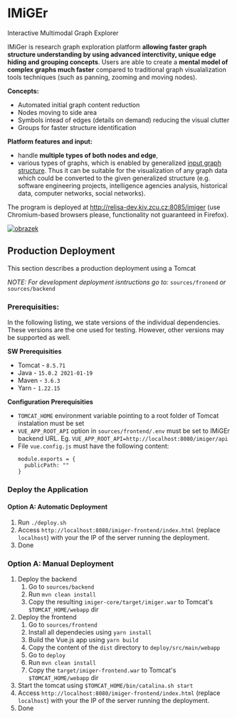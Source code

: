 # IMiGEr
Interactive Multimodal Graph Explorer

IMiGer is research graph exploration platform **allowing faster graph structure understanding by using advanced interctivity, unique edge hiding and grouping concepts**. Users are able to create a **mental model of complex graphs much faster** compared to traditional graph visualalization tools techniques (such as panning, zooming and moving nodes).

**Concepts:**
- Automated initial graph content reduction
- Nodes moving to side area
- Symbols intead of edges (details on demand) reducing the visual clutter
- Groups for faster structure identification

**Platform features and input:**
- handle  **multiple  types of  both  nodes  and  edge**, 
- various types of graphs,  which  is  enabled  by  generalized  [input graph  structure](https://github.com/ReliSA/IMiGEr/blob/devel/documents/IMiGEr/IMiGEr_raw_input_format.pdf).  Thus  it  can  be suitable for the visualization of any graph  data  which  could  be  converted  to the given  generalized structure (e.g. software engineering projects, intelligence  agencies  analysis,  historical  data,  computer  networks,  social networks).  

The program is deployed at http://relisa-dev.kiv.zcu.cz:8085/imiger (use Chromium-based browsers please, functionality not guaranteed in Firefox).


[![obrazek](https://github.com/ReliSA/IMiGEr/blob/devel/documents/IMiGEr/IMiGEr_11_2018.png)]()

## Production Deployment
This section describes a production deployment using a Tomcat

_NOTE: For development deployment isntructions go to:_ `sources/fronend` _or_ `sources/backend`

### Prerequisities:
In the following listing, we state versions of the individual dependencies. These versions are the one used for testing. However, other versions may be supported as well.

**SW Prerequisities**
 - Tomcat - `8.5.71`
 - Java - `15.0.2 2021-01-19`
 - Maven - `3.6.3`
 - Yarn - `1.22.15`

**Configuration Prerequisities**
 - `TOMCAT_HOME` environment variable pointing to a root folder of Tomcat instalation must be set
 - `VUE_APP_ROOT_API` option in `sources/frontend/.env` must be set to IMiGEr backend URL. Eg. `VUE_APP_ROOT_API=http://localhost:8080/imiger/api`
 - File `vue.config.js` must have the following content:
   ```
   module.exports = {
     publicPath: ""
   }
   ```

### Deploy the Application

#### Option A: Automatic Deployment
  1. Run `./deploy.sh`
  2. Access `http://localhost:8080/imiger-frontend/index.html` (replace `localhost`) with your the IP of the server running the deployment.
  3. Done

### Option A: Manual Deployment
  1. Deploy the backend
      1. Go to `sources/backend`
      2. Run `mvn clean install`
      3. Copy the resulting `imiger-core/target/imiger.war` to Tomcat's `$TOMCAT_HOME/webapp` dir
  2. Deploy the frontend
      1. Go to `sources/frontend`
      2. Install all dependecies using `yarn install`
      3. Build the Vue.js app using `yarn build`
      4. Copy the content of the `dist` directory to `deploy/src/main/webapp`
      5. Go to `deploy`
      6. Run `mvn clean install`
      7. Copy the `target/imiger-frontend.war` to Tomcat's `$TOMCAT_HOME/webapp` dir
  3. Start the tomcat using `$TOMCAT_HOME/bin/catalina.sh start`
  4. Access `http://localhost:8080/imiger-frontend/index.html` (replace `localhost`) with your the IP of the server running the deployment.
  5. Done
